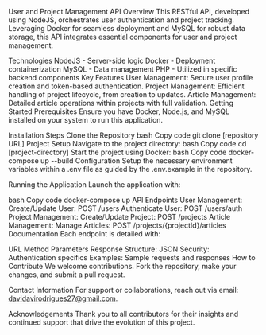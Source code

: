 User and Project Management API
Overview
This RESTful API, developed using NodeJS, orchestrates user authentication and project tracking. Leveraging Docker for seamless deployment and MySQL for robust data storage, this API integrates essential components for user and project management.

Technologies
NodeJS - Server-side logic
Docker - Deployment containerization
MySQL - Data management
PHP - Utilized in specific backend components
Key Features
User Management: Secure user profile creation and token-based authentication.
Project Management: Efficient handling of project lifecycle, from creation to updates.
Article Management: Detailed article operations within projects with full validation.
Getting Started
Prerequisites
Ensure you have Docker, Node.js, and MySQL installed on your system to run this application.

Installation Steps
Clone the Repository
bash
Copy code
git clone [repository URL]
Project Setup
Navigate to the project directory:
bash
Copy code
cd [project-directory]
Start the project using Docker:
bash
Copy code
docker-compose up --build
Configuration
Setup the necessary environment variables within a .env file as guided by the .env.example in the repository.

Running the Application
Launch the application with:

bash
Copy code
docker-compose up
API Endpoints
User Management:
Create/Update User: POST /users
Authenticate User: POST /users/auth
Project Management:
Create/Update Project: POST /projects
Article Management:
Manage Articles: POST /projects/{projectId}/articles
Documentation
Each endpoint is detailed with:

URL
Method
Parameters
Response Structure: JSON
Security: Authentication specifics
Examples: Sample requests and responses
How to Contribute
We welcome contributions. Fork the repository, make your changes, and submit a pull request.

Contact Information
For support or collaborations, reach out via email: davidavirodrigues27@gmail.com.

Acknowledgements
Thank you to all contributors for their insights and continued support that drive the evolution of this project.
